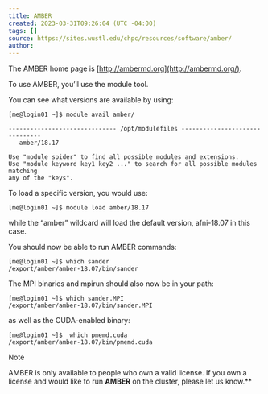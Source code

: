 ```yaml
---
title: AMBER
created: 2023-03-31T09:26:04 (UTC -04:00)
tags: []
source: https://sites.wustl.edu/chpc/resources/software/amber/
author: 
---
```


The AMBER home page is [http://ambermd.org](http://ambermd.org/).

To use AMBER, you’ll use the module tool.

You can see what versions are available by using:
```
[me@login01 ~]$ module avail amber/

------------------------------ /opt/modulefiles -------------------------------
   amber/18.17

Use "module spider" to find all possible modules and extensions.
Use "module keyword key1 key2 ..." to search for all possible modules matching
any of the "keys".
```

To load a specific version, you would use:
```
[me@login01 ~]$ module load amber/18.17
```

while the “amber” wildcard will load the default version, afni-18.07 in this case.

You should now be able to run AMBER commands:
```
[me@login01 ~]$ which sander
/export/amber/amber-18.07/bin/sander
```

The MPI binaries and mpirun should also now be in your path:
```
[me@login01 ~]$ which sander.MPI
/export/amber/amber-18.07/bin/sander.MPI
```

as well as the CUDA-enabled binary:
```
[me@login01 ~]$  which pmemd.cuda
/export/amber/amber-18.07/bin/pmemd.cuda
```

>[!Note]
>  AMBER is only available to people who own a valid license. If you own a license and would like to run **AMBER** on the cluster, please let us know.**
